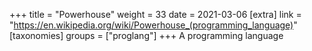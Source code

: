 +++
title = "Powerhouse"
weight = 33
date = 2021-03-06
[extra]
link = "https://en.wikipedia.org/wiki/Powerhouse_(programming_language)"
[taxonomies]
groups = ["proglang"]
+++
A programming language

